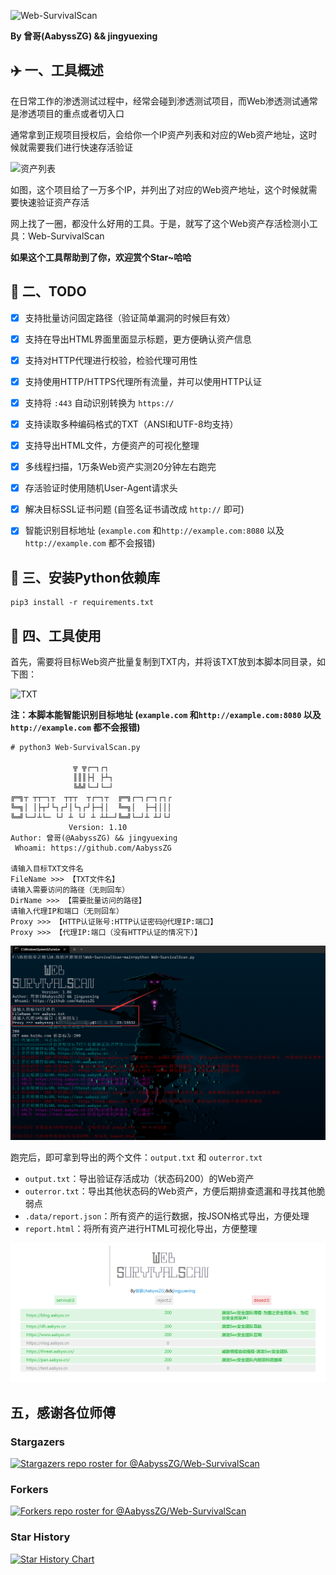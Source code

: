 ![Web-SurvivalScan](https://socialify.git.ci/AabyssZG/Web-SurvivalScan/image?description=1&descriptionEditable=Rapid%20Survival%20Verification%20of%20Web%20Penetration%20Project%20Assets&font=Jost&forks=1&issues=1&language=1&name=1&owner=1&pattern=Solid&stargazers=1&theme=Dark)

**By 曾哥(AabyssZG) && jingyuexing**


## ✈️ 一、工具概述

在日常工作的渗透测试过程中，经常会碰到渗透测试项目，而Web渗透测试通常是渗透项目的重点或者切入口

通常拿到正规项目授权后，会给你一个IP资产列表和对应的Web资产地址，这时候就需要我们进行快速存活验证

![资产列表](/img/资产列表.png)

如图，这个项目给了一万多个IP，并列出了对应的Web资产地址，这个时候就需要快速验证资产存活

网上找了一圈，都没什么好用的工具。于是，就写了这个Web资产存活检测小工具：Web-SurvivalScan  

**如果这个工具帮助到了你，欢迎赏个Star~哈哈**


## 📝 二、TODO

* [x] 支持批量访问固定路径（验证简单漏洞的时候巨有效）
* [x] 支持在导出HTML界面里面显示标题，更方便确认资产信息
* [x] 支持对HTTP代理进行校验，检验代理可用性
* [x] 支持使用HTTP/HTTPS代理所有流量，并可以使用HTTP认证
* [x] 支持将 `:443` 自动识别转换为 `https://`
* [x] 支持读取多种编码格式的TXT（ANSI和UTF-8均支持）
* [x] 支持导出HTML文件，方便资产的可视化整理
* [x] 多线程扫描，1万条Web资产实测20分钟左右跑完
* [x] 存活验证时使用随机User-Agent请求头
* [x] 解决目标SSL证书问题 (自签名证书请改成 `http://` 即可)
* [x] 智能识别目标地址 (`example.com` 和`http://example.com:8080` 以及`http://example.com` 都不会报错)


## 🚨 三、安装Python依赖库

```
pip3 install -r requirements.txt
```


## 🐉 四、工具使用

首先，需要将目标Web资产批量复制到TXT内，并将该TXT放到本脚本同目录，如下图：

![TXT](/img/TXT.png)

**注：本脚本能智能识别目标地址 (`example.com` 和`http://example.com:8080` 以及`http://example.com` 都不会报错)**

```
# python3 Web-SurvivalScan.py

              ╦ ╦┌─┐┌┐
              ║║║├┤ ├┴┐
              ╚╩╝└─┘└─┘
╔═╗┬ ┬┬─┐┬  ┬┬┬  ┬┌─┐┬  ╔═╗┌─┐┌─┐┌┐┌
╚═╗│ │├┬┘└┐┌┘│└┐┌┘├─┤│  ╚═╗│  ├─┤│││
╚═╝└─┘┴└─ └┘ ┴ └┘ ┴ ┴┴─┘╚═╝└─┘┴ ┴┘└┘
             Version: 1.10
Author: 曾哥(@AabyssZG) && jingyuexing
 Whoami: https://github.com/AabyssZG

请输入目标TXT文件名
FileName >>> 【TXT文件名】
请输入需要访问的路径（无则回车）
DirName >>> 【需要批量访问的路径】
请输入代理IP和端口（无则回车）
Proxy >>> 【HTTP认证账号:HTTP认证密码@代理IP:端口】
Proxy >>> 【代理IP:端口（没有HTTP认证的情况下）】
```

![Run](/img/Run.png)

跑完后，即可拿到导出的两个文件：`output.txt` 和 `outerror.txt`

- `output.txt`：导出验证存活成功（状态码200）的Web资产
- `outerror.txt`：导出其他状态码的Web资产，方便后期排查遗漏和寻找其他脆弱点
- `.data/report.json`：所有资产的运行数据，按JSON格式导出，方便处理
- `report.html`：将所有资产进行HTML可视化导出，方便整理

![HTML](/img/HTML-Out.png)


## 五，感谢各位师傅

### Stargazers

[![Stargazers repo roster for @AabyssZG/Web-SurvivalScan](http://reporoster.com/stars/AabyssZG/Web-SurvivalScan)](https://github.com/AabyssZG/Web-SurvivalScan/stargazers)


### Forkers

[![Forkers repo roster for @AabyssZG/Web-SurvivalScan](http://reporoster.com/forks/AabyssZG/Web-SurvivalScan)](https://github.com/AabyssZG/Web-SurvivalScan/network/members)


### Star History

[![Star History Chart](https://api.star-history.com/svg?repos=AabyssZG/Web-SurvivalScan&type=Date)](https://star-history.com/#AabyssZG/Web-SurvivalScan&Date)
